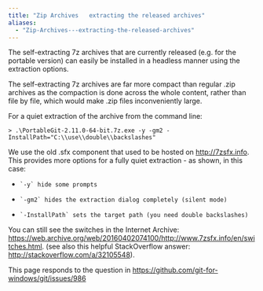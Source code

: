 ```yaml
---
title: "Zip Archives   extracting the released archives"
aliases:
  - "Zip-Archives---extracting-the-released-archives"
---
```

The self-extracting 7z archives that are currently released (e.g. for the portable version) can easily be installed in a headless manner using the extraction options.

The self-extracting 7z archives are far more compact than regular .zip archives as the compaction is done across the whole content, rather than file by file, which would make .zip files inconveniently large.

For a quiet extraction of the archive from the command line:

```
> .\PortableGit-2.11.0-64-bit.7z.exe -y -gm2 -InstallPath="C:\\use\\double\\backslashes"
```

We use the old .sfx component that used to be hosted on http://7zsfx.info. This provides more options for a fully quiet extraction - as shown, in this case:

*     `-y` hide some prompts
*     `-gm2` hides the extraction dialog completely (silent mode)
*     `-InstallPath` sets the target path (you need double backslashes)

You can still see the switches in the Internet Archive: https://web.archive.org/web/20160402074100/http://www.7zsfx.info/en/switches.html. (see also this helpful StackOverflow answer: http://stackoverflow.com/a/32105548).



This page responds to the question in https://github.com/git-for-windows/git/issues/986